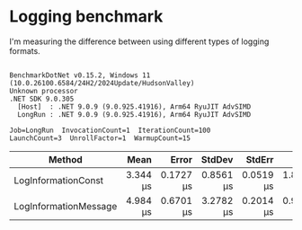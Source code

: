 ﻿# Logging benchmark

I'm measuring the difference between using different types of logging formats.

```

BenchmarkDotNet v0.15.2, Windows 11 (10.0.26100.6584/24H2/2024Update/HudsonValley)
Unknown processor
.NET SDK 9.0.305
  [Host]  : .NET 9.0.9 (9.0.925.41916), Arm64 RyuJIT AdvSIMD
  LongRun : .NET 9.0.9 (9.0.925.41916), Arm64 RyuJIT AdvSIMD

Job=LongRun  InvocationCount=1  IterationCount=100  
LaunchCount=3  UnrollFactor=1  WarmupCount=15  

```
| Method                | Mean     | Error     | StdDev    | StdErr    | Min       | Max       | Op/s      | Allocated |
|---------------------- |---------:|----------:|----------:|----------:|----------:|----------:|----------:|----------:|
| LogInformationConst   | 3.344 μs | 0.1727 μs | 0.8561 μs | 0.0519 μs | 1.8000 μs |  6.100 μs | 298,999.7 |     184 B |
| LogInformationMessage | 4.984 μs | 0.6701 μs | 3.2782 μs | 0.2014 μs | 0.9500 μs | 19.300 μs | 200,636.0 |     216 B |
